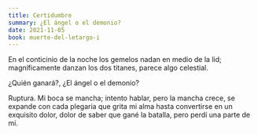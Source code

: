 ```yaml
---
title: Certidumbre 
summary: ¿El ángel o el demonio?
date: 2021-11-05
book: muerte-del-letargo-i
---
```



En el conticinio de la noche 
los gemelos nadan en medio de la lid; 
magníficamente danzan los dos titanes, 
parece algo celestial.

¿Quién ganará?, ¿El ángel o el demonio?

Ruptura. Mi boca se mancha; 
intento hablar, pero la mancha crece, 
se expande con cada plegaria 
que grita mi alma hasta convertirse 
en un exquisito dolor, 
dolor de saber que gané la batalla, 
pero perdí una parte de mí.
